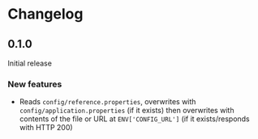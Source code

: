 # Changelog

## 0.1.0

Initial release

### New features

- Reads `config/reference.properties`, overwrites with `config/application.properties` (if it exists) then overwrites with contents of the file or URL at `ENV['CONFIG_URL']` (if it exists/responds with HTTP 200)